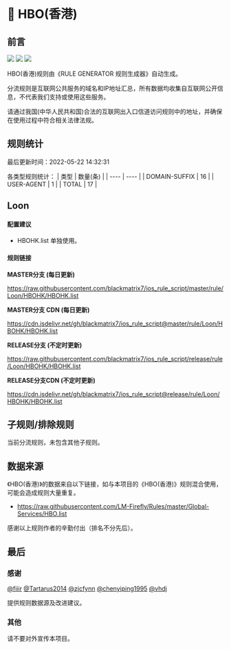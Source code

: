 # 🧸 HBO(香港)

## 前言

![](https://shields.io/badge/-移除重复规则-ff69b4) ![](https://shields.io/badge/-DOMAIN与DOMAIN--SUFFIX合并-green) ![](https://shields.io/badge/-IP--CIDR(6)合并-blueviolet) 

HBO(香港)规则由《RULE GENERATOR 规则生成器》自动生成。

分流规则是互联网公共服务的域名和IP地址汇总，所有数据均收集自互联网公开信息，不代表我们支持或使用这些服务。

请通过我国(中华人民共和国)合法的互联网出入口信道访问规则中的地址，并确保在使用过程中符合相关法律法规。

## 规则统计

最后更新时间：2022-05-22 14:32:31

各类型规则统计：
| 类型 | 数量(条)  | 
| ---- | ----  |
| DOMAIN-SUFFIX | 16  | 
| USER-AGENT | 1  | 
| TOTAL | 17  | 


## Loon 

#### 配置建议
- HBOHK.list 单独使用。

#### 规则链接
**MASTER分支 (每日更新)**

https://raw.githubusercontent.com/blackmatrix7/ios_rule_script/master/rule/Loon/HBOHK/HBOHK.list

**MASTER分支 CDN (每日更新)**

https://cdn.jsdelivr.net/gh/blackmatrix7/ios_rule_script@master/rule/Loon/HBOHK/HBOHK.list

**RELEASE分支 (不定时更新)**

https://raw.githubusercontent.com/blackmatrix7/ios_rule_script/release/rule/Loon/HBOHK/HBOHK.list

**RELEASE分支CDN (不定时更新)**

https://cdn.jsdelivr.net/gh/blackmatrix7/ios_rule_script@release/rule/Loon/HBOHK/HBOHK.list

## 子规则/排除规则


当前分流规则，未包含其他子规则。

## 数据来源

《HBO(香港)》的数据来自以下链接，如与本项目的《HBO(香港)》规则混合使用，可能会造成规则大量重复。

- https://raw.githubusercontent.com/LM-Firefly/Rules/master/Global-Services/HBO.list


感谢以上规则作者的辛勤付出（排名不分先后）。

## 最后

### 感谢

[@fiiir](https://github.com/fiiir) [@Tartarus2014](https://github.com/Tartarus2014) [@zjcfynn](https://github.com/zjcfynn) [@chenyiping1995](https://github.com/chenyiping1995) [@vhdj](https://github.com/vhdj)

提供规则数据源及改进建议。

### 其他

请不要对外宣传本项目。